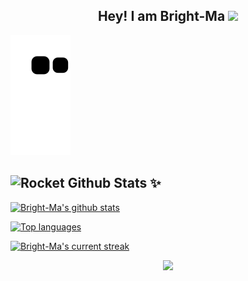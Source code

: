 <p align="center">
<h2 height="200px" align="center">Hey! I am  Bright-Ma <img src="https://cdn.jsdelivr.net/gh/MaleWeb/picture/images/techblog/hi.gif" width="25"></h2>

 ![](https://raw.githubusercontent.com/Bright-Ma/Bright-Ma/main/assets/github-contribution-grid-snake.svg)


## <img src="https://raw.githubusercontent.com/Tarikul-Islam-Anik/Animated-Fluent-Emojis/master/Emojis/Travel%20and%20places/Rocket.png" alt="Rocket" width="30" height="30" /> Github Stats  ✨

[![Bright-Ma's github stats](https://bad-apple-github-readme.vercel.app/api?username=Bright-Ma&show_icons=true&count_private=true&line_height=20&icon_color=00b3ff&theme=blue-green&title_color=00b3ff)](#)
 
 [![Top languages](https://github-readme-mwendwa.vercel.app/api/top-langs/?username=Bright-Ma&layout=compact&count_private=true&theme=blue-green&title_color=00b3ff)](#)

[![Bright-Ma's current streak](https://streak-stats.demolab.com/?user=Bright-Ma&count_private=true&theme=blue-green&title_color=00b3ff)](#)
<p align="center">
     <img src="https://capsule-render.vercel.app/api?type=waving&color=gradient&height=100&section=footer"/>
</p>
